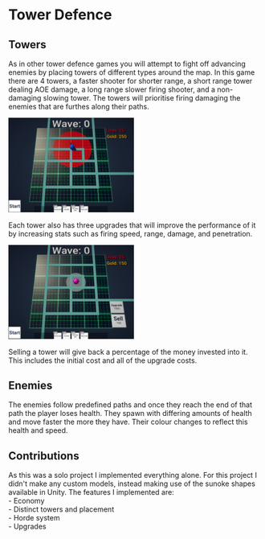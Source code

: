 # Tower Defence

## Towers
As in other tower defence games you will attempt to fight off advancing enemies by placing towers of different types around the map. In this game there are 4 towers, a faster shooter for shorter range, a short range tower dealing AOE damage, a long range slower firing shooter, and a non-damaging slowing tower. The towers will prioritise firing damaging the enemies that are furthes along their paths.

<img src="Tower Defence Placement.jpg" width="250">

Each tower also has three upgrades that will improve the performance of it by increasing stats such as firing speed, range, damage, and penetration.

<img src="Tower Defence Upgrading.jpg" width="250">

Selling a tower will give back a percentage of the money invested into it. This includes the initial cost and all of the upgrade costs.

## Enemies
The enemies follow predefined paths and once they reach the end of that path the player loses health. They spawn with differing amounts of health and move faster the more they have. Their colour changes to reflect this health and speed.

## Contributions
As this was a solo project I implemented everything alone. For this project I didn't make any custom models, instead making use of the sunoke shapes available in Unity. The features I implemented are: <br />
    - Economy <br />
    - Distinct towers and placement <br />
    - Horde system <br />
    - Upgrades <br />